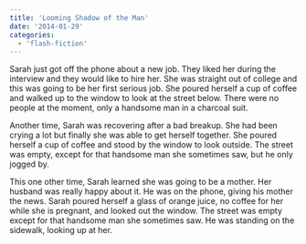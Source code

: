 ```yaml
---
title: 'Looming Shadow of the Man'
date: '2014-01-29'
categories:
  - 'flash-fiction'
---
```


Sarah just got off the phone about a new job. They liked her during the
interview and they would like to hire her. She was straight out of college and
this was going to be her first serious job. She poured herself a cup of coffee
and walked up to the window to look at the street below. There were no people at
the moment, only a handsome man in a charcoal suit.

Another time, Sarah was recovering after a bad breakup. She had been crying a
lot but finally she was able to get herself together. She poured herself a cup
of coffee and stood by the window to look outside. The street was empty, except
for that handsome man she sometimes saw, but he only jogged by.

This one other time, Sarah learned she was going to be a mother. Her husband was
really happy about it. He was on the phone, giving his mother the news. Sarah
poured herself a glass of orange juice, no coffee for her while she is pregnant,
and looked out the window. The street was empty except for that handsome man she
sometimes saw. He was standing on the sidewalk, looking up at her.
